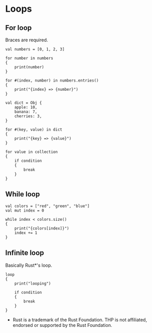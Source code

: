 # Loops

## For loop

Braces are required.

```thp
val numbers = [0, 1, 2, 3]

for number in numbers
{
    print(number)
}

for #(index, number) in numbers.entries()
{
    print("{index} => {number}")
}
```

```thp
val dict = Obj {
    apple: 10,
    banana: 7,
    cherries: 3,
}

for #(key, value) in dict
{
    print("{key} => {value}")
}
```

```thp
for value in collection
{
    if condition
    {
        break
    }
}
```


## While loop

```thp
val colors = ["red", "green", "blue"]
val mut index = 0

while index < colors.size()
{
    print("{colors[index]}")
    index += 1
}
```


## Infinite loop

Basically Rust*'s loop.

```thp
loop
{
    print("looping")

    if condition
    {
        break
    }
}
```

* Rust is a trademark of the Rust Foundation. THP is not affiliated,
endorsed or supported by the Rust Foundation.







